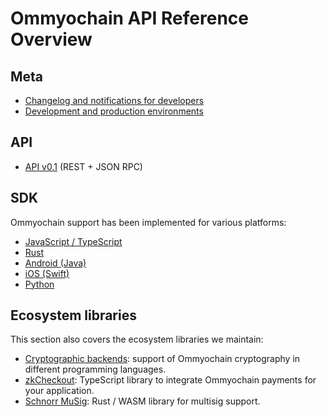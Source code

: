 # Ommyochain API Reference Overview

## Meta

- [Changelog and notifications for developers](./changelog)
- [Development and production environments](./environments)

## API

- [API v0.1](./v0.1) (REST + JSON RPC)

## SDK

Ommyochain support has been implemented for various platforms:

- [JavaScript / TypeScript](./sdk/js)
- [Rust](./sdk/rust)
- [Android (Java)](./sdk/java)
- [iOS (Swift)](./sdk/swift)
- [Python](./sdk/python)

## Ecosystem libraries

This section also covers the ecosystem libraries we maintain:

- [Cryptographic backends](./sdk/crypto): support of Ommyochain cryptography in different programming languages.
- [zkCheckout](./sdk/checkout): TypeScript library to integrate Ommyochain payments for your application.
- [Schnorr MuSig](https://github.com/ommyochain/schnorr-musig): Rust / WASM library for multisig support.
